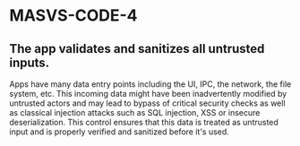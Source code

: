 # MASVS-CODE-4

## The app validates and sanitizes all untrusted inputs.

Apps have many data entry points including the UI, IPC, the network, the file system, etc. This incoming data might have been inadvertently modified by untrusted actors and may lead to bypass of critical security checks as well as classical injection attacks such as SQL injection, XSS or insecure deserialization. This control ensures that this data is treated as untrusted input and is properly verified and sanitized before it's used.